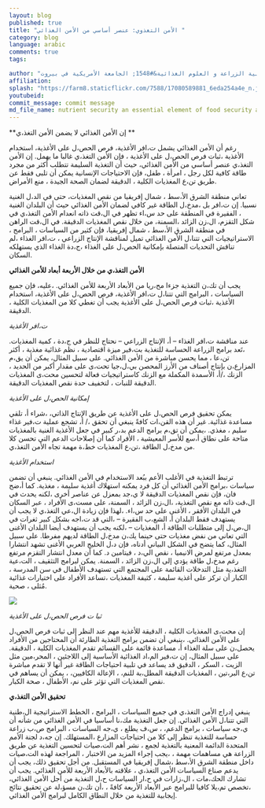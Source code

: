 ```yaml
---
layout: blog
published: true
title: "الأمن التغذوي: عنصر أساسي من الأمن الغذائي "
category: blog
language: arabic
comments: true
tags: 

author: "نهلة حولا ( عميدة كلية الزراعة والعلوم الغذائية)&#1548; راشيل بان ( مديرة برنامج الأمن الغذائي) وسيبل اللبان  ( مساعد باحث أول) – كلية الزراعة و العلوم الغذائية&#1548; الجامعة الأمريكية في بيروت"
affiliation: 
splash: "https://farm8.staticflickr.com/7588/17080589881_6eda254a4e_n.jpg"
youtubeid: 
commit_message: commit message
md_file_name: nutrient security an essential element of food security arabic
---
```

**إن الأمن الغذائي لا يضمن  الأمن التغذ&#1548;ي **

رغم أن الأمن الغذائي يشمل ت&#1548;افر الأغذية&#1548; فرص الحص&#1548;ل على الأغذية&#1548; استخدام الأغذية &#1548;ثبات فرص الحص&#1548;ل على الأغذية &#1548; فإن الأمن التغذ&#1548;ي غالبا ما يهمل.  إن الأمن التغذ&#1548;ي عنصر أساسي من الأمن الغذائي&#1548; حيث أن التغذية السليمة تتطلب أكثر من مجرد طاقة كافية لكل رجل &#1548; امرأة &#1548; طفل&#1548; فإن الاحتياجات الإنسانية يمكن أن تلبى فقط عن طريق تن&#1548;ع المغذيات الكلية &#1548; الدقيقة لضمان الصحة الجيدة &#1548; منع الأمراض. 

تعاني منطقة الشرق الأ&#1548;سط &#1548; شمال إفريقيا من  نقص المغذيات&#1548; حتى في الد&#1548;ل الغنية نسبيا.  إن ت&#1548;افر بل &#1548;مدخ&#1548;ل الطاقة غير كافي لضمان الأمن الغذائي حيث أن البلدان الغنية &#1548; الفقيرة في المنطقة على حد س&#1548;اء تظهر في  ال&#1548;قت ذاته انعدام الأمن التغذ&#1548;ي في شكل التقزم&#1548; ال&#1548;زن الزائد &#1548;السمنة&#1548; من خلال نقص المغذيات الدقيقة.  في ال&#1548;قت الراهن في منطقة الشرق الأ&#1548;سط &#1548; شمال إفريقيا&#1548; فإن كثير من السياسات &#1548; البرامج &#1548; الاستراتيجيات التي تتنا&#1548;ل الأمن الغذائي تميل لمناقشة الإنتاج الزراعي &#1548; ت&#1548;افر الغذاء &#1548;لم تناقش التحديات المتصلة بإمكانية الحص&#1548;ل على الغذاء &#1548;ج&#1548;دة الغذاء الذي يستهلكه السكان. 

**الأمن التغذ&#1548;ي من خلال الأربعة أبعاد للأمن الغذائي** 

يجب أن تك&#1548;ن التغذية  جزءا مح&#1548;ريا من الأبعاد الأربعة للأمن الغذائي. &#1548;عليه&#1548; فإن جميع السياسات &#1548; البرامج التي تتنا&#1548;ل ت&#1548;افر الأغذية&#1548; فرص الحص&#1548;ل على الأغذية&#1548; استخدام الأغذية &#1548;ثبات فرص الحص&#1548;ل على الأغذية يجب أن تغطي  كلا من المغذيات الكلية &#1548; الدقيقة. 

_ت&#1548;افر الأغذية_ 

عند مناقشة ت&#1548;افر الغذاء – أ&#1548; الإنتاج الزراعي – نحتاج للنظر في ج&#1548;دة  &#1548; كمية المغذيات.  &#1548;تَعد برامج الزراعة الحساسة للتغذية  بت&#1548;فير ميزة اقتصادية &#1548; نظم غذائية مغذية &#1548; أكثر تن&#1548;عا &#1548; مما يحسن مباشرة من الأمن الغذائي. على سبيل المثال&#1548; يمكن أن يق&#1548;م المزارع&#1548;ن بإنتاج أصناف من  الأرز  المحصن بي&#1548;ل&#1548;جيا تحت&#1548;ى على مقدار أكبر من الحديد &#1548; الزنك &#1548;/أ&#1548; الأسمدة المكملة مع الزنك كاستراتيجيات فعالة لتحسين محت&#1548;ى المغذيات الدقيقة للنبات &#1548; لتخفيف حدة نقص المغذيات الدقيقة. 

_إمكانية الحص&#1548;ل على الأغذية_ 

يمكن تحقيق فرص الحص&#1548;ل على الأغذية عن طريق الإنتاج الذاتي&#1548; &#1548;شراء أ&#1548; تلقي مساعدة غذائية. غير أن هذه القن&#1548;ات كافةً ينبغي  أن تحقق &#1548;/ أ&#1548; تشجع عملية ت&#1548;فير غذاء سليم &#1548; مغذي.  &#1548;يمكن أن تق&#1548;م برامج الدعم  بد&#1548;ر كبير في جعل الأغذية الغنية بالمغذيات متاحة على نطاق أ&#1548;سع  للأسر المعيشية &#1548; الأفراد كما أن إصلاحات الدعم التي تحسن كلا من مدخ&#1548;ل الطاقة &#1548;تن&#1548;ع المغذيات خط&#1548;ة مهمة تجاه الأمن التغذ&#1548;ي.


_استخدام الأغذية_ 

ترتبط التغذية في الأغلب الأعم ببُعد الاستخدام  في الأمن الغذائي.  ينبغي أن تضمن سياسات &#1548;برامج الأمن الغذائي  أن كل فرد يمكنه استهلاك أغذية سليمة &#1548; مغذية.  كما أ&#1548;ضح فان&#1548; فإن نقص المغذيات الدقيقة لا ي&#1548;جد بمعزل عن عناصر أخرى &#1548;لكنه يحدث في ال&#1548;قت ذاته  مع  نقص التغذية&#1548; &#1548;ال&#1548;زن الزائد &#1548; السمنة&#1548; على مست&#1548;ى الأفراد &#1548; عبر السكان في البلدان الأفقر &#1548; الأغنى على حد س&#1548;اء.  &#1548;لهذا فإن زيادة ال&#1548;عي التغذ&#1548;ي لا يجب أن يستهدف فقط البلدان أ&#1548; الشع&#1548;ب الفقيرة – &#1548;التي قد ت&#1548;اجه بشكل كبير ثغرات في ال&#1548;ص&#1548;ل إلى متطلبات الطاقة أ&#1548; المغذيات – &#1548;لكنه يجب أن يستهدف أيضا البلدان الأغنى التي تعاني من نفض مغذيات حتى حينما يك&#1548;ن مدخ&#1548;ل الطاقة لديهم مفرطا.  على سبيل المثال&#1548; كما يتضح في الشكل البياني أدناه&#1548; فإن د&#1548;ل الخليج العربي الأغنى تشهد انتشارا بمعدل مرتفع لمرض الانيميا &#1548; نقص الي&#1548;د &#1548; فيتامين د.  كما أن معدل انتشار التقزم مرتفع رغم مدخ&#1548;ل طاقة يؤدي إلى ال&#1548;زن الزائد &#1548; السمنة.  يمكن لبرامج التثقيف &#1548; الت&#1548;عية التغذ&#1548;ية مثل التدخلات القائمة على المجتمع التي تستهدف الأطفال في سن المدرسة &#1548; الكبار أن تركز على أغذية سليمة &#1548; كثيفة المغذيات &#1548;تساعد الأفراد على اختيارات غذائية مُثلى &#1548; صحية.


![](https://farm8.staticflickr.com/7612/16461204933_5cdc81e042_z.jpg)



_ثبا ت فرص الحص&#1548;ل على الأغذية_

إن محت&#1548;ى المغذيات الكلية &#1548; الدقيقة للأغذية  مهم عند النظر إلى ثبات فرص الحص&#1548;ل على الأمن الغذائي.  &#1548;ينبغي أن تضمن برامج التغذية الطارئة أن المحتاجين من الأفراد يحصل&#1548;ن على سلة الغذاء أ&#1548; مساعدة  قائمة على القسائم تقدم  المغذيات الكلية &#1548; الدقيقة.  على سبيل المثال&#1548; إن ت&#1548;فير الم&#1548;اد الغذائية الأساسية  إلى اللاجئين &#1548; المحر&#1548;مين مثل الزيت &#1548; السكر   &#1548; الدقيق  قد يساعد في تلبية احتياجات الطاقة غير أنها لا تقدم مباشرة  تن&#1548;ع  البر&#1548;تين &#1548; المغذيات الدقيقة المطل&#1548;بة  للنم&#1548;  &#1548; الإعالة الكافيين&#1548; &#1548; يمكن أن يساهم في نقص المغذيات  التي تؤثر على نم&#1548; الأطفال &#1548; صحة الكبار.  

**تحقيق الأمن التغذ&#1548;ي**

ينبغي  إدراج الأمن التغذ&#1548;ي في جميع السياسات &#1548; البرامج &#1548; الخطط الاستراتيجية  ال&#1548;طنية التي تتنا&#1548;ل الأمن الغذائي.  إن جعل التغذية مك&#1548;نا أساسيا في الأمن الغذائي من شأنه أن ي&#1548;جه سياسات &#1548; برامج الدعم&#1548; &#1548; س&#1548;ف يطلع &#1548; ي&#1548;جه السياسات &#1548; البرامج ص&#1548;ب زراعة حساسة للتغذية  تنظر إلى كلا من احتياجات المزارع  &#1548;المستهلك.  إن جه&#1548;د لجنة الأمم المتحدة الدائمة المعنية بالتغذية  لجمع &#1548; نشر أهم الت&#1548;صيات لتحسين التغذية عن طريق الزراعة  هي مساهمات  مهمة &#1548; &#1548;يجب  إجراء المزيد من الاختبار &#1548; المراجعة لهذه الت&#1548;صيات  داخل منطقة الشرق الأ&#1548;سط &#1548;شمال إفريقيا في المستقبل.  من أجل تحقيق ذلك&#1548;  يجب أن يدعم صناع السياسات الأمن التغذ&#1548;ي &#1548; علاقته  بالأبعاد الأربعة للأمن الغذائي.  يجب أن تشارك الحك&#1548;مات &#1548; ال&#1548;زارات  في ح&#1548;ار السياسات ح&#1548;ل التغذية من أجل الأمن الغذائي&#1548; &#1548;تخصص تم&#1548;يلا كافيا للبرامج عبر الأبعاد الأربعة كافةً &#1548; &#1548;أن  تك&#1548;ن مسؤ&#1548;لة عن تحقيق نتائج إيجابية للتغذية من خلال النطاق الكامل لبرامج الأمن الغذائي.